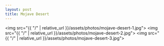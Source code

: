 ```yaml
---
layout: post
title: Mojave Desert
---
```


<img src="{{ "/" | relative_url }}/assets/photos/mojave-desert-1.jpg">
<img src="{{ "/" | relative_url }}/assets/photos/mojave-desert-2.jpg">
<img src="{{ "/" | relative_url }}/assets/photos/mojave-desert-3.jpg">